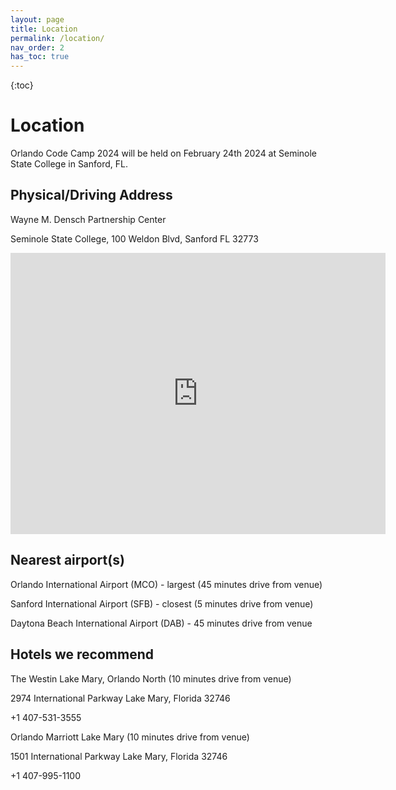 ```yaml
---
layout: page
title: Location
permalink: /location/
nav_order: 2
has_toc: true
---
```


{:toc}

# Location

<p />

Orlando Code Camp 2024 will be held on February 24th 2024 at Seminole State College in Sanford, FL.

## Physical/Driving Address

<p />

Wayne M. Densch Partnership Center

Seminole State College, 100 Weldon Blvd, Sanford FL 32773

<iframe src="https://www.google.com/maps/embed?pb=!1m18!1m12!1m3!1d1749.0897107327119!2d-81.30701413734684!3d28.744059558742478!2m3!1f0!2f0!3f0!3m2!1i1024!2i768!4f13.1!3m3!1m2!1s0x88e76d180ab1b97b%3A0xd7369878036400a1!2sWayne%20M.%20Densch%20Partnership%20Center!5e0!3m2!1sen!2sus!4v1663965771738!5m2!1sen!2sus" width="600" height="450" style="border:0;" allowfullscreen="" loading="lazy" referrerpolicy="no-referrer-when-downgrade"></iframe>

## Nearest airport(s)

<p />

Orlando International Airport (MCO) - largest (45 minutes drive from venue)

Sanford International Airport (SFB) - closest (5 minutes drive from venue)

Daytona Beach International Airport (DAB) - 45 minutes drive from venue

## Hotels we recommend

<p />

The Westin Lake Mary, Orlando North (10 minutes drive from venue)

2974 International Parkway Lake Mary, Florida 32746

+1 407-531-3555

Orlando Marriott Lake Mary (10 minutes drive from venue)

1501 International Parkway Lake Mary, Florida 32746

+1 407-995-1100
